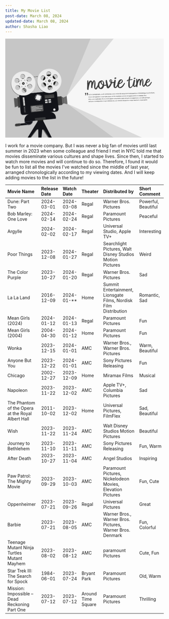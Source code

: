 ```yaml
---
title: My Movie List
post-date: March 08, 2024
updated-date: March 08, 2024
author: Shasha Liao
---
```


![My Image](movie_time.jpeg)

I work for a movie company. But I was never a big fan of movies until last summer in 2023 when some colleague and friend I met in NYC told me that movies disseminate various cultures and shape lives. Since then, I started to watch more movies and will continue to do so. Therefore, I found it would be fun to list all the movies I've watched since the middle of last year, arranged chronologically according to my viewing dates. And I will keep adding movies to the list in the future!

| Movie Name             | Release Date | Watch Date   |   Theater  |    Distributed by            | Short Comment  |
| :---                   | :----        | :----        | :----      | :----                        |:----           |
| Dune: Part Two         | 2024-03-01   | 2024-03-08   |   Regal    |  Warner Bros. Pictures       | Powerful, Beautiful |
| Bob Marley: One Love   | 2024-02-14   | 2024-02-24   |   Regal    |  Paramount Pictures          | Peaceful       |
| Argylle                | 2024-02-02   | 2024-02-17   |   Regal    |  Universal Studio, Apple TV+ | Interesting    |
| Poor Things            | 2023-12-08   | 2024-01-27   |   Regal    |  Searchlight Pictures, Walt Disney Studios Motion Pictures | Weird |
| The Color Purple       | 2023-10-27   | 2024-01-20   |   Regal    | Warner Bros. Pictures        | Sad            |
| La La Land             | 2016-12-09   | 2024-01-**   |   Home     | Summit Entertainment, Lionsgate Films, Nordisk Film Distribution | Romantic, Sad |
| Mean Girls (2024)      | 2024-01-12   | 2024-01-13   |   Regal    | Paramount Pictures           | Fun            |
| Mean Girls (2004)      | 2004-04-30   | 2024-01-12   |   Home     | Paramount Pictures           | Fun            |
| Wonka                  | 2023-12-15   | 2024-01-01   |   AMC      | Warner Bros., Warner Bros. Pictures | Warm, Beautiful |
| Anyone But You         | 2023-12-22   | 2024-01-01   |   AMC      | Sony Pictures Releasing      | Fun            |
| Chicago                | 2002-12-27   | 2023-12-09   |   Home     | Miramax Films                | Musical        |
| Napoleon               | 2023-11-22   | 2023-12-02   |   AMC      | Apple TV+, Columbia Pictures | Sad            |
| The Phantom of the Opera at the Royal Albert Hall |  2011-10-02  | 2023-12-02 |  Home  | Universal Pictures, FilmFlex | Sad, Beautiful |
| Wish                   | 2023-11-22   | 2023-11-24   |   AMC      | Walt Disney Studios Motion Pictures | Beautiful |
| Journey to Bethlehem   | 2023-11-10   | 2023-11-11   |   AMC      | Sony Pictures Releasing      | Fun, Warm      |
| After Death            | 2023-10-27   | 2023-11-04   |   AMC      | Angel Studios                | Inspiring      |
| Paw Patrol: The Mighty Movie | 2023-09-29 | 2023-10-03 | AMC      | Paramount Pictures, Nickelodeon Movies, Elevation Pictures | Fun, Cute |
| Oppenheimer            | 2023-07-21   | 2023-09-26   |   Regal    | Universal Pictures           | Great          |
| Barbie                 | 2023-07-21   | 2023-08-05   |   AMC      | Warner Bros., Warner Bros. Pictures, Warner Bros. Denmark | Fun, Colorful |
| Teenage Mutant Ninja Turtles Mutant Mayhem | 2023-08-02 | 2023-08-12 | AMC | paramount Pictures  | Cute, Fun      |
| Star Trek III: The Search for Spock | 1984-06-01 | 2023-07-24 | Bryant Park | Paramount Pictures | Old, Warm      |
| Mission: Impossible – Dead Reckoning Part One | 2023-07-12 | 2023-07-12 | Around Time Square | Paramount Pictures | Thrilling |

